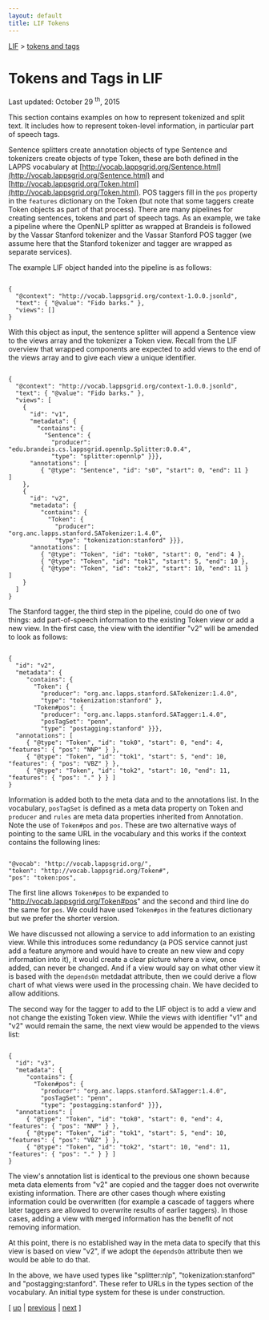 ```yaml
---
layout: default
title: LIF Tokens
---
```


[LIF](index.html) > 
    [tokens and tags]()

# Tokens and Tags in LIF

Last updated: October 29
    <sup>th</sup>, 2015

This section contains examples on how to represent tokenized
    and split text. It includes how to represent token-level
    information, in particular part of speech tags.

Sentence splitters create annotation objects of type
    Sentence and tokenizers create objects of type Token, these are
    both defined in the LAPPS vocabulary at 
    [http://vocab.lappsgrid.org/Sentence.html](http://vocab.lappsgrid.org/Sentence.html)
    and 
    [http://vocab.lappsgrid.org/Token.html](http://vocab.lappsgrid.org/Token.html).
    POS taggers fill in the 
    `pos` property in the 
    `features` dictionary on the Token (but note that
    some taggers create Token objects as part of that process).
    There are many pipelines for creating sentences, tokens and
    part of speech tags. As an example, we take a pipeline where
    the OpenNLP splitter as wrapped at Brandeis is followed by the
    Vassar Stanford tokenizer and the Vassar Stanford POS tagger
    (we assume here that the Stanford tokenizer and tagger are
    wrapped as separate services).

The example LIF object handed into the pipeline is as
    follows:

```

{
  "@context": "http://vocab.lappsgrid.org/context-1.0.0.jsonld",
  "text": { "@value": "Fido barks." },
  "views": []
}
```

With this object as input, the sentence splitter will append
    a Sentence view to the views array and the tokenizer a Token
    view. Recall from the LIF overview that wrapped components are
    expected to add views to the end of the views array and to give
    each view a unique identifier.

```

{
  "@context": "http://vocab.lappsgrid.org/context-1.0.0.jsonld",
  "text": { "@value": "Fido barks." },
  "views": [
    {
      "id": "v1",
      "metadata": {
        "contains": {
          "Sentence": {
            "producer":
"edu.brandeis.cs.lappsgrid.opennlp.Splitter:0.0.4",
            "type": "splitter:opennlp" }}},
      "annotations": [
         { "@type": "Sentence", "id": "s0", "start": 0, "end": 11 }
]
    },
    {
      "id": "v2",
      "metadata": {
         "contains": {
           "Token": {
             "producer":
"org.anc.lapps.stanford.SATokenizer:1.4.0",
             "type": "tokenization:stanford" }}},
      "annotations": [
         { "@type": "Token", "id": "tok0", "start": 0, "end": 4 },
         { "@type": "Token", "id": "tok1", "start": 5, "end": 10 },
         { "@type": "Token", "id": "tok2", "start": 10, "end": 11 }
]
    }
  ]
}
```

The Stanford tagger, the third step in the pipeline, could
    do one of two things: add part-of-speech information to the
    existing Token view or add a new view. In the first case, the
    view with the identifier "v2" will be amended to look as
    follows:

```

{
  "id": "v2",
  "metadata": {
     "contains": {
       "Token": {
         "producer": "org.anc.lapps.stanford.SATokenizer:1.4.0",
         "type": "tokenization:stanford" },
       "Token#pos": {
         "producer": "org.anc.lapps.stanford.SATagger:1.4.0",
         "posTagSet": "penn",
         "type": "postagging:stanford" }}},
  "annotations": [
     { "@type": "Token", "id": "tok0", "start": 0, "end": 4,
"features": { "pos": "NNP" } },
     { "@type": "Token", "id": "tok1", "start": 5, "end": 10,
"features": { "pos": "VBZ" } },
     { "@type": "Token", "id": "tok2", "start": 10, "end": 11,
"features": { "pos": "." } } ]
}
```

Information is added both to the meta data and to the
    annotations list. In the vocabulary, 
    `posTagSet` is defined as a meta data property on
    Token and 
    `producer` and 
    `rules` are meta data properties inherited from
    Annotation. Note the use of 
    `Token#pos` and 
    `pos`. These are two alternative ways of pointing to
    the same URL in the vocabulary and this works if the context
    contains the following lines:

```

"@vocab": "http://vocab.lappsgrid.org/",
"token": "http://vocab.lappsgrid.org/Token#",
"pos": "token:pos",
```

The first line allows 
    `Token#pos` to be expanded to
    "http://vocab.lappsgrid.org/Token#pos" and the second and third
    line do the same for 
    `pos`. We could have used 
    `Token#pos` in the features dictionary but we prefer
    the shorter version.

We have discussed not allowing a service to add information
    to an existing view. While this introduces some redundancy (a
    POS service cannot just add a feature anymore and would have to
    create an new view and copy information into it), it would
    create a clear picture where a view, once added, can never be
    changed. And if a view would say on what other view it is based
    with the 
    `dependsOn` metdadat attribute, then we could derive
    a flow chart of what views were used in the processing chain.
    We have decided to allow additions.

The second way for the tagger to add to the LIF object is to
    add a view and not change the existing Token view. While the
    views with identifier "v1" and "v2" would remain the same, the
    next view would be appended to the views list:

```

{
  "id": "v3",
  "metadata": {
     "contains": {
       "Token#pos": {
         "producer": "org.anc.lapps.stanford.SATagger:1.4.0",
         "posTagSet": "penn",
         "type": "postagging:stanford" }}},
  "annotations": [
     { "@type": "Token", "id": "tok0", "start": 0, "end": 4,
"features": { "pos": "NNP" } },
     { "@type": "Token", "id": "tok1", "start": 5, "end": 10,
"features": { "pos": "VBZ" } },
     { "@type": "Token", "id": "tok2", "start": 10, "end": 11,
"features": { "pos": "." } } ]
}
```

The view's annotation list is identical to the previous one
    shown because meta data elements from "v2" are copied and the
    tagger does not overwrite existing information. There are other
    cases though where existing information could be overwritten
    (for example a cascade of taggers where later taggers are
    allowed to overwrite results of earlier taggers). In those
    cases, adding a view with merged information has the benefit of
    not removing information.

At this point, there is no established way in
    the meta data to specify that this view is based on view "v2",
    if we adopt the 
    `dependsOn` attribute then we would be able to do
    that.

In the above, we have used types like
    "splitter:nlp", "tokenization:stanford" and
    "postagging:stanford". These refer to URLs in the types section
    of the vocabulary. An initial type system for these is under
    construction.

[ 
    [up](index.html) | 
    [previous](overview.html) |
    [next](coref.html) ]
